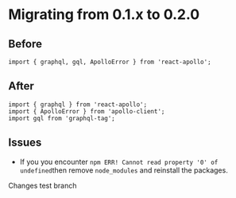 

Migrating from 0.1.x to 0.2.0
====
Before
---
```
import { graphql, gql, ApolloError } from 'react-apollo';
```
After
---
```
import { graphql } from 'react-apollo';
import { ApolloError } from 'apollo-client';
import gql from 'graphql-tag';
```


Issues
-----
- If you you encounter `npm ERR! Cannot read property '0' of undefined`then remove `node_modules` and reinstall the packages.

Changes test branch